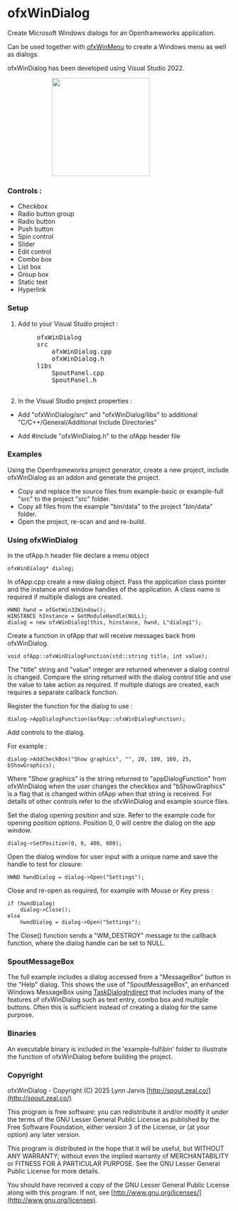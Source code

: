 # ofxWinDialog

Create Microsoft Windows dialogs for an Openframeworks application.

Can be used together with [ofxWinMenu](https://github.com/leadedge/ofxWinMenu) to create a Windows menu as well as dialogs.

ofxWinDialog has been developed using Visual Studio 2022.

<img  hspace="100" src="https://github.com/user-attachments/assets/59f9c2b9-70f7-4b7a-a0c6-6165b1b6a703" width="220"/>

### Controls :
- Checkbox
- Radio button group
- Radio button
- Push button
- Spin control
- Slider
- Edit control
- Combo box
- List box
- Group box
- Static text
- Hyperlink

### Setup

1. Add to your Visual Studio project :
	<pre>
		ofxWinDialog
		src
			ofxWinDialog.cpp
			ofxWinDialog.h
		libs
			SpoutPanel.cpp
			SpoutPanel.h
	</pre>

2. In the Visual Studio project properties :

- Add "ofxWinDialog/src" and "ofxWinDialog/libs" to additional "C/C++/General/Additional Include Directories"

- Add #include "ofxWinDialog.h" to the ofApp header file

### Examples

Using the Openframeworks project generator, create a new project, include ofxWinDialog as an addon and generate the project.

- Copy and replace the source files from example-basic or example-full "src" to the project "src" folder.
- Copy all files from the example "bin/data" to the project "bin/data" folder.
- Open the project, re-scan and and re-build.

### Using ofxWinDialog

In the ofApp.h header file declare a menu object

    ofxWinDialog* dialog;
	
In ofApp.cpp create a new dialog object. Pass the application class pointer and the instance and window handles of the application. A class name is required if multiple dialogs are created.

	HWND hwnd = ofGetWin32Window();
	HINSTANCE hInstance = GetModuleHandle(NULL);
    dialog = new ofxWinDialog(this, hinstance, hwnd, L"dialog1");
  
Create a function in ofApp that will receive messages back from ofxWinDialog.

    void ofApp::ofxWinDialogFunction(std::string title, int value);
  
The "title" string and "value" integer are returned whenever a dialog control is changed. Compare the string returned with the dialog control title and use the value to take action as required. If multiple dialogs are created, each requires a separate callback function.

Register the function for the dialog to use :

	dialog->AppDialogFunction(&ofApp::ofxWinDialogFunction);
	
Add controls to the dialog.

For example :

	dialog->AddCheckBox("Show graphics", "", 20, 100, 160, 25, bShowGraphics);

Where "Show graphics" is the string returned to "appDialogFunction" from ofxWinDialog when the user changes the checkbox and "bShowGraphics" is a flag that is changed within ofApp when that string is received. For details of other controls refer to the ofxWinDialog and example source files.

Set the dialog opening position and size. Refer to the example code for opening position options. Position 0, 0 will centre the dialog on the app window.

	dialog->SetPosition(0, 0, 400, 600);
	
Open the dialog window for user input with a unique name and save the handle to test for closure:

	HWND hwndDialog = dialog->Open("Settings");
	
Close and re-open as required, for example with Mouse or Key press :

	if (hwndDialog)
		dialog->Close();
	else
		hwndDialog = dialog->Open("Settings");

The Close() function sends a "WM_DESTROY" message to the callback function, where the dialog handle can be set to NULL.

### SpoutMessageBox

The full example includes a dialog accessed from a "MessageBox" button in the "Help" dialog. This shows the use of "SpoutMessageBox", an enhanced Windows MessageBox using [TaskDialogIndirect](https://learn.microsoft.com/en-us/windows/win32/api/commctrl/nf-commctrl-taskdialogindirect) that includes many of the features of ofxWinDialog such as text entry, combo box and multiple buttons. Often this is sufficient instead of creating a dialog for the same purpose.

### Binaries

An executable binary is included in the 'example-full\bin' folder to illustrate the function of ofxWinDialog before building the project.

### Copyright

ofxWinDialog - Copyright (C) 2025 Lynn Jarvis [http://spout.zeal.co/](http://spout.zeal.co/)

This program is free software: you can redistribute it and/or modify it under the terms of the GNU Lesser  General Public License as published by the Free Software Foundation, either version 3 of the License, or (at your option) any later version.

This program is distributed in the hope that it will be useful, but WITHOUT ANY WARRANTY; without even the implied warranty of MERCHANTABILITY or FITNESS FOR A PARTICULAR PURPOSE.  See the GNU Lesser General Public License for more details.

You should have received a copy of the GNU Lesser General Public License along with this program.  If not, see [http://www.gnu.org/licenses/](http://www.gnu.org/licenses).
